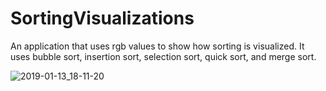 # SortingVisualizations
An application that uses rgb values to show how sorting is visualized. It uses bubble sort, insertion sort, selection sort, quick sort, and merge sort. 

![2019-01-13_18-11-20](https://user-images.githubusercontent.com/25470163/51094075-b1de2080-175e-11e9-89e5-869e5d4788aa.gif)
